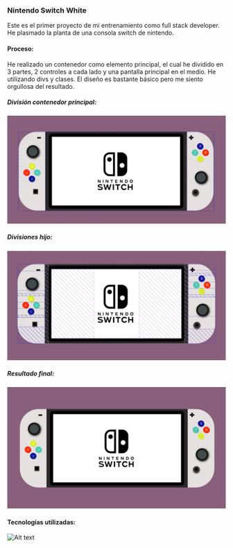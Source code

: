 ###         Nintendo Switch White  

Este es el primer proyecto de mi entrenamiento como full stack developer. He plasmado la planta de una consola switch de nintendo.

#### Proceso:
He realizado un contenedor como elemento principal, el cual he dividido en 3 partes, 2 controles a cada lado y una pantalla principal en el medio. He utilizando divs y clases. 
El diseño es bastante básico pero me siento  orgullosa del resultado. 

##### División contenedor principal: 
![Alt text](img/container.jpg)

##### Divisiones hijo: 
![Alt text](img/divs.jpg)
##### Resultado final:
![alt text](img/resultado%20final.jpg)



#### Tecnologías utilizadas: 

![Alt text](img/logos%20tecnolog%C3%ADas.jpg)
